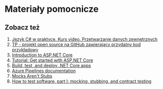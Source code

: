 # Materiały pomocnicze

## Zobacz też

1. [Język C# w praktyce. Kurs video. Przetwarzanie danych zewnętrznych](https://videopoint.pl/kurs/jezyk-c-w-praktyce-kurs-video-przetwarzanie-danych-zewnetrznych-mariusz-postol,vjcprv.htm#format/w)
1. [TP - projekt open source na GitHub zawierający przydatny kod przykładowy](https://github.com/mpostol/TP)
1. [Introduction to ASP.NET Core](https://docs.microsoft.com/en-us/aspnet/core/?view=aspnetcore-3.1)
1. [Tutorial: Get started with ASP.NET Core](https://docs.microsoft.com/en-us/aspnet/core/getting-started/?view=aspnetcore-3.1&tabs=windows)
1. [Build, test, and deploy .NET Core apps](https://docs.microsoft.com/en-us/azure/devops/pipelines/ecosystems/dotnet-core?view=azure-devops)
1. [Azure Pipelines documentation][DevOps]
1. [Mocks Aren't Stubs](https://martinfowler.com/articles/mocksArentStubs.html)
1. [How to test software, part I: mocking, stubbing, and contract testing](https://circleci.com/blog/how-to-test-software-part-i-mocking-stubbing-and-contract-testing/?gclid=Cj0KCQiAkePyBRCEARIsAMy5ScunlfHQKu8LF1w4pG9d4P10ChGBpIv8YNgJklqj0rOYGb3p7-kNe8saAjZYEALw_wcB)

[DevOps]: https://docs.microsoft.com/en-us/azure/devops/pipelines/?view=azure-devops
